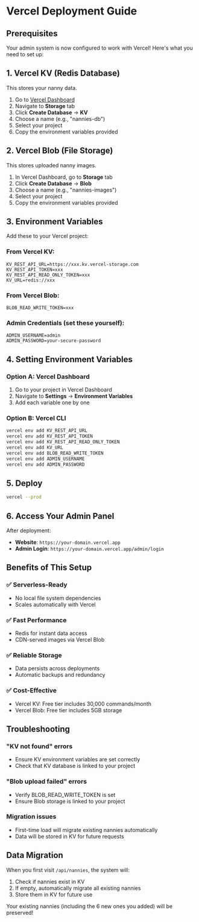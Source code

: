 # Vercel Deployment Guide

## Prerequisites
Your admin system is now configured to work with Vercel! Here's what you need to set up:

## 1. Vercel KV (Redis Database)
This stores your nanny data.

1. Go to [Vercel Dashboard](https://vercel.com/dashboard)
2. Navigate to **Storage** tab
3. Click **Create Database** → **KV**
4. Choose a name (e.g., "nannies-db")
5. Select your project
6. Copy the environment variables provided

## 2. Vercel Blob (File Storage)
This stores uploaded nanny images.

1. In Vercel Dashboard, go to **Storage** tab
2. Click **Create Database** → **Blob**
3. Choose a name (e.g., "nannies-images")
4. Select your project
5. Copy the environment variables provided

## 3. Environment Variables
Add these to your Vercel project:

### From Vercel KV:
```
KV_REST_API_URL=https://xxx.kv.vercel-storage.com
KV_REST_API_TOKEN=xxx
KV_REST_API_READ_ONLY_TOKEN=xxx
KV_URL=redis://xxx
```

### From Vercel Blob:
```
BLOB_READ_WRITE_TOKEN=xxx
```

### Admin Credentials (set these yourself):
```
ADMIN_USERNAME=admin
ADMIN_PASSWORD=your-secure-password
```

## 4. Setting Environment Variables

### Option A: Vercel Dashboard
1. Go to your project in Vercel Dashboard
2. Navigate to **Settings** → **Environment Variables**
3. Add each variable one by one

### Option B: Vercel CLI
```bash
vercel env add KV_REST_API_URL
vercel env add KV_REST_API_TOKEN
vercel env add KV_REST_API_READ_ONLY_TOKEN
vercel env add KV_URL
vercel env add BLOB_READ_WRITE_TOKEN
vercel env add ADMIN_USERNAME
vercel env add ADMIN_PASSWORD
```

## 5. Deploy
```bash
vercel --prod
```

## 6. Access Your Admin Panel
After deployment:
- **Website**: `https://your-domain.vercel.app`
- **Admin Login**: `https://your-domain.vercel.app/admin/login`

## Benefits of This Setup

### ✅ Serverless-Ready
- No local file system dependencies
- Scales automatically with Vercel

### ✅ Fast Performance
- Redis for instant data access
- CDN-served images via Vercel Blob

### ✅ Reliable Storage
- Data persists across deployments
- Automatic backups and redundancy

### ✅ Cost-Effective
- Vercel KV: Free tier includes 30,000 commands/month
- Vercel Blob: Free tier includes 5GB storage

## Troubleshooting

### "KV not found" errors
- Ensure KV environment variables are set correctly
- Check that KV database is linked to your project

### "Blob upload failed" errors
- Verify BLOB_READ_WRITE_TOKEN is set
- Ensure Blob storage is linked to your project

### Migration issues
- First-time load will migrate existing nannies automatically
- Data will be stored in KV for future requests

## Data Migration
When you first visit `/api/nannies`, the system will:
1. Check if nannies exist in KV
2. If empty, automatically migrate all existing nannies
3. Store them in KV for future use

Your existing nannies (including the 6 new ones you added) will be preserved! 